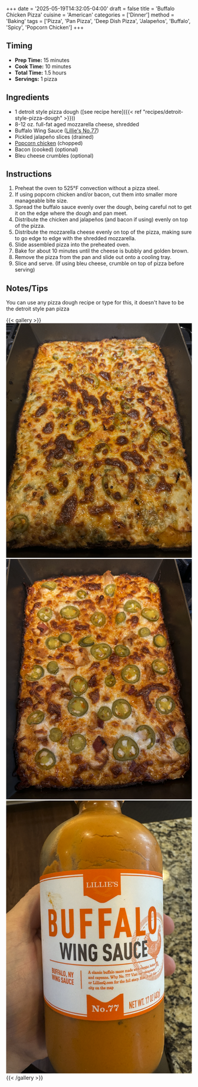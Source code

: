 +++
date = '2025-05-19T14:32:05-04:00'
draft = false
title = 'Buffalo Chicken Pizza'
cuisine = 'American'
categories = ['Dinner']
method = 'Baking'
tags = ['Pizza', 'Pan Pizza', 'Deep Dish Pizza', 'Jalapeños', 'Buffalo', 'Spicy', 'Popcorn Chicken']
+++

## Timing

- **Prep Time:** 15 minutes
- **Cook Time:** 10 minutes
- **Total Time:** 1.5 hours
- **Servings:** 1 pizza

## Ingredients

- 1 detroit style pizza dough ([see recipe here]({{< ref "recipes/detroit-style-pizza-dough" >}}))
- 8-12 oz. full-fat aged mozzarella cheese, shredded
- Buffalo Wing Sauce ([Lillie's No.77](https://lilliesq.com/products/buffalo))
- Pickled jalapeño slices (drained)
- [Popcorn chicken](https://www.publix.com/pd/publix-deli-original-fried-popcorn-chicken/RIO-HC1-101298) (chopped)
- Bacon (cooked) (optional)
- Bleu cheese crumbles (optional)

## Instructions

1. Preheat the oven to 525°F convection without a pizza steel.
2. If using popcorn chicken and/or bacon, cut them into smaller more manageable bite size.
3. Spread the buffalo sauce evenly over the dough, being careful not to get it on the edge where the dough and pan meet.
4. Distribute the chicken and jalapeños (and bacon if using) evenly on top of the pizza.
5. Distribute the mozzarella cheese evenly on top of the pizza, making sure to go edge to edge with the shredded mozzarella.
6. Slide assembled pizza into the preheated oven.
7. Bake for about 10 minutes until the cheese is bubbly and golden brown.
8. Remove the pizza from the pan and slide out onto a cooling tray.
9. Slice and serve. (If using bleu cheese, crumble on top of pizza before serving)

## Notes/Tips

You can use any pizza dough recipe or type for this, it doesn't have to be the detroit style pan pizza

{{< gallery >}}
<img src="img/buffalo-pizza-1.png" class="grid-w50" />
<img src="img/buffalo-pizza-2.png" class="grid-w50" />
<img src="img/buffalo-wing-sauce.png" class="grid-w50" />
{{< /gallery >}}
